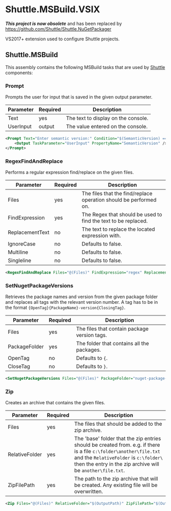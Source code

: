 # Shuttle.MSBuild.VSIX

***This project is now obsolete*** and has been replaced by https://github.com/Shuttle/Shuttle.NuGetPackager

VS2017+ extension used to configure Shuttle projects.

## Shuttle.MSBuild

This assembly contains the following MSBuild tasks that are used by [Shuttle](https://github.com/Shuttle) components:

### Prompt

Prompts the user for input that is saved in the given output parameter.

| Parameter | Required | Description |
| --- | --- | --- |
| Text | yes | The text to display on the console. |
| UserInput | output | The value entered on the console. |

``` xml
<Prompt Text="Enter semantic version:" Condition="$(SemanticVersion) == ''">
	<Output TaskParameter="UserInput" PropertyName="SemanticVersion" />
</Prompt>
```

### RegexFindAndReplace

Performs a regular expression find/replace on the given files.

| Parameter | Required | Description |
| --- | --- | --- |
| Files | yes | The files that the find/replace operation should be performed on. |
| FindExpression | yes | The Regex that should be used to find the text to be replaced. |
| ReplacementText | no | The text to replace the located expression with. |
| IgnoreCase | no | Defaults to false. |
| Multiline | no | Defaults to false. |
| Singleline | no | Defaults to false. |

``` xml
<RegexFindAndReplace Files="@(Files)" FindExpression="regex" ReplacementText="new-text" />
```

### SetNugetPackageVersions

Retrieves the package names and version from the given package folder and replaces all tags with the relevant version number. A tag has to be in the format `{OpenTag}{PackageName}-version{ClosingTag}`.

| Parameter | Required | Description |
| --- | --- | --- |
| Files | yes | The files that contain package version tags. |
| PackageFolder | yes | The folder that contains all the packages. |
| OpenTag | no | Defaults to `{`. |
| CloseTag | no | Defaults to `}`. |

``` xml
<SetNugetPackageVersions Files="@(Files)" PackageFolder="nuget-package-folder" />
```

### Zip

Creates an archive that contains the given files.

| Parameter | Required | Description |
| --- | --- | --- |
| Files | yes | The files that should be added to the zip archive. |
| RelativeFolder | yes | The 'base' folder that the zip entries should be created from.  e.g. if there is a file `c:\folder\another\file.txt` and the `RelativeFolder` is `c:\folder\` then the entry in the zip archive will be `another\file.txt`.	 |
| ZipFilePath | yes | The path to the zip archive that will be created.  Any existing file will be overwritten. |

``` xml
<Zip Files="@(Files)" RelativeFolder="$(OutputPath)" ZipFilePath="$(OutputPath).zip" />
```
